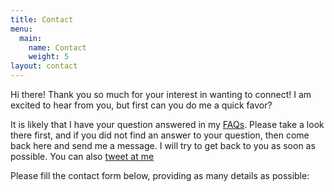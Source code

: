 ```yaml
---
title: Contact
menu:
  main:
    name: Contact
    weight: 5
layout: contact
---
```


Hi there! Thank you so much for your interest in wanting to connect! I am excited to hear from you, but first can you do me a quick favor?

It is likely that I have your question answered in my <a href="https://www.moneerrifai.com/about#faqs">FAQs</a>. Please take a look there first, and if you did not find an answer to your question, then come back here and send me a message. I will try to get back to you as soon as possible. You can also <a href="https://twitter.com/moneerrifai">tweet <i class="fab fa-twitter"></i> at me </a>

Please fill the contact form below, providing as many details as possible:
